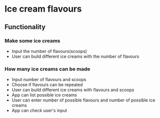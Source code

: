 # Ice cream flavours

## Functionality
### Make some ice creams
* Input the number of flavours(scoops)
* User can build different ice creams with the number of flavours

### How many ice creams can be made
* Input number of flavours and scoops
* Choose if flavours can be repeated
* User can build different ice creams with flavours and scoops
* App can list possible ice creams
* User can enter number of possible flavours and number of possible ice creams
* App can check user's input